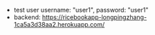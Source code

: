 * test user username: "user1", password: "user1"
* backend: https://ricebookapp-longpingzhang-1ca5a3d38aa2.herokuapp.com/
